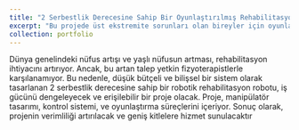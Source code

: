 ```yaml
---
title: "2 Serbestlik Derecesine Sahip Bir Oyunlaştırılmış Rehabilitasyon Robotunun Tasarımı ve Üretimi"
excerpt: "Bu projede üst ekstremite sorunları olan bireyler için oyunlaştırılmış bir rehabilitasyon robotu geliştiryoruz. Halen devam eden bir projedir. <br/><img src='/images/Bitirme1.png'>"
collection: portfolio
---
```



Dünya genelindeki nüfus artışı ve yaşlı nüfusun artması, rehabilitasyon ihtiyacını artırıyor. Ancak, bu artan talep yetkin fizyoterapistlerle karşılanamıyor. Bu nedenle, düşük bütçeli ve bilişsel bir sistem olarak tasarlanan 2 serbestlik derecesine sahip bir robotik rehabilitasyon robotu, iş gücünü dengeleyecek ve erişilebilir bir proje olacak. Proje, manipülatör tasarımı, kontrol sistemi, ve oyunlaştırma süreçlerini içeriyor. Sonuç olarak, projenin verimliliği artırılacak ve geniş kitlelere hizmet sunulacaktır
